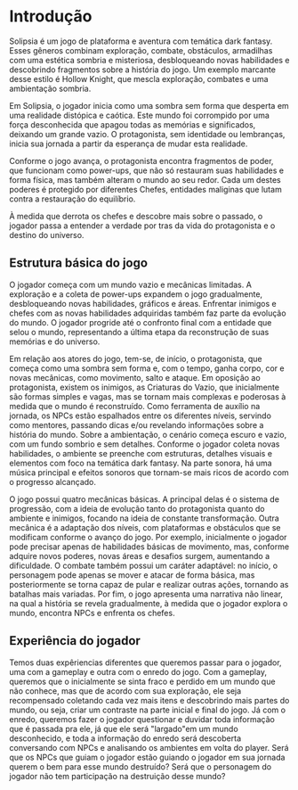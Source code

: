# Introdução
Solipsia é um jogo de plataforma e aventura com temática dark fantasy. Esses gêneros combinam exploração, combate, obstáculos, armadilhas com uma estética sombria e misteriosa, desbloqueando novas habilidades e descobrindo fragmentos sobre a história do jogo.
Um exemplo marcante desse estilo é Hollow Knight, que mescla exploração, combates e uma ambientação sombria.

Em Solipsia, o jogador inicia como uma sombra sem forma que desperta em uma realidade distópica e caótica. Este mundo foi corrompido por uma força desconhecida que apagou todas as memórias e significados, deixando um grande vazio. O protagonista, sem identidade ou lembranças, inicia sua jornada a partir da esperança de mudar esta realidade.

Conforme o jogo avança, o protagonista encontra fragmentos de poder, que funcionam como power-ups, que não só restauram suas habilidades e forma física, mas também alteram o mundo ao seu redor. Cada um destes poderes é protegido por diferentes Chefes, entidades maliginas que lutam contra a restauração do equilíbrio.

À medida que derrota os chefes e descobre mais sobre o passado, o jogador passa a entender a verdade por tras da vida do protagonista e o destino do universo.

## Estrutura básica do jogo

O jogador começa com um mundo vazio e mecânicas limitadas. A exploração e a coleta de power-ups expandem o jogo gradualmente, desbloqueando novas habilidades, gráficos e áreas. Enfrentar inimigos e chefes com as novas habilidades adquiridas também faz parte da evolução do mundo. O jogador progride até o confronto final com a entidade que selou o mundo, representando a última etapa da reconstrução de suas memórias e do universo.

Em relação aos atores do jogo, tem-se, de início, o protagonista, que começa como uma sombra sem forma e, com o tempo, ganha corpo, cor e novas mecânicas, como movimento, salto e ataque. Em oposição ao protagonista, existem os inimigos, as Criaturas do Vazio, que inicialmente são formas simples e vagas, mas se tornam mais complexas e poderosas à medida que o mundo é reconstruído. Como ferramenta de auxílio na jornada, os NPCs estão espalhados entre os diferentes níveis, servindo como mentores, passando dicas e/ou revelando informações sobre a história do mundo.
Sobre a ambientação, o cenário começa escuro e vazio, com um fundo sombrio e sem detalhes. Conforme o jogador coleta novas habilidades, o ambiente se preenche com estruturas, detalhes visuais e elementos com foco na temática dark fantasy. Na parte sonora, há uma música principal e efeitos sonoros que tornam-se mais ricos de acordo com o progresso alcançado.

O jogo possui quatro mecânicas básicas. A principal delas é o sistema de progressão, com a ideia de evolução tanto do protagonista quanto do ambiente e inimigos, focando na ideia de constante transformação. Outra mecânica é a adaptação dos níveis, com plataformas e obstáculos que se modificam conforme o avanço do jogo. Por exemplo, inicialmente o jogador pode precisar apenas de habilidades básicas de movimento, mas, conforme adquire novos poderes, novas áreas e desafios surgem, aumentando a dificuldade. O combate também possui um caráter adaptável: no início, o personagem pode apenas se mover e atacar de forma básica, mas posteriormente se torna capaz de pular e realizar outras ações, tornando as batalhas mais variadas. Por fim, o jogo apresenta uma narrativa não linear, na qual a história se revela gradualmente, à medida que o jogador explora o mundo, encontra NPCs e enfrenta os chefes.

## Experiência do jogador

Temos duas expêriencias diferentes que queremos passar para o jogador, uma com a
gameplay e outra com o enredo do jogo. Com a gameplay, queremos que o inicialmente se sinta
fraco e perdido em um mundo que não conhece, mas que de acordo com sua exploração, ele seja
recompensado coletando cada vez mais itens e descobrindo mais partes do mundo, ou seja, criar
um contraste na parte inicial e final do jogo.
Já com o enredo, queremos fazer o jogador questionar e duvidar toda informação que
é passada pra ele, já que ele será "largado"em um mundo desconhecido, e toda a
informação do enredo será descoberta conversando com NPCs e analisando os ambientes em volta
do player. Será que os NPCs que guiam o jogador estão guiando o jogador em sua jornada querem
o bem para esse mundo destruído? Será que o personagem do jogador não tem participação na
destruição desse mundo?

    

